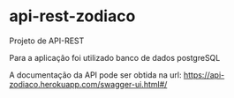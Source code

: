 # api-rest-zodiaco
Projeto de API-REST

Para a aplicação foi utilizado banco de dados postgreSQL

A documentação da API pode ser obtida na url: https://api-zodiaco.herokuapp.com/swagger-ui.html#/

